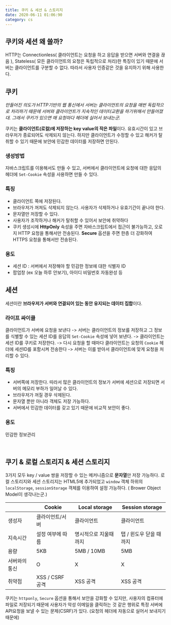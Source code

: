 ```yaml
---
title: 쿠키 & 세션 & 스토리지
date: 2020-06-11 01:06:90
category: cs
---
```


## 쿠키와 세션 왜 쓸까?

HTTP는 Connectionless( 클라이언트는 요청을 하고 응답을 받으면 서버와 연결을 끊음 ), Stateless( 모든 클라이언트의 요청은 독립적으로 처리)한 특징이 있기 때문에 서버는 클라이언트를 구분할 수 없다.  따라서 사용자 인증같은 것을 유지하기 위해 사용한다.

## 쿠키

_만들어진 의도가  HTTP기반의 웹 통신에서 서버는 클라이언트의 요청을 매번 독립적으로 처리하기 때문에 서버와 클라이언트가 지속적인 데이터교환을 하기위해서 만들어졌대. 그래서 쿠키가 있으면 매 요청마다 헤더에 실어서 보내는군._

쿠키는 **클라이언트(로컬)에 저장하는 key value의 작은 파일**이다.  유효시간이 있고 브라우저가 종료되어도 삭제되지 않는다. 하지만 클라이언트가 수정할 수 있고 해커가 탈취할 수 있기 때문에 보안에 민감한 데이터를 저장하면 안된다. 

### 생성방법

자바스크립트를 이용해서도 만들 수 있고, 서버에서 클라이언트에 요청에 대한 응답의 헤더에 `Set-Cookie` 속성을 사용하면 만들 수 있다.

### 특징

- 클라이언트 쪽에 저장된다.
- 브라우저가 꺼져도 삭제되지 않는다. 사용자가 삭제하거나 유효기간이 끝나야 한다.
- 문자열만 저장할 수 있다.
- 사용자가 조작하거나 해커가 탈취할 수 있어서 보안에 취약하다
- 쿠키 생성시에 **HttpOnly** 속성을 주면 자바스크립트에서 접근이 불가능하고, 오로지 HTTP 요청을 통해서만 전송된다. **Secure** 옵션을 주면 한층 더 강화하여 HTTPS 요청을 통해서만 전송된다.

### 용도

- 세션 ID : 서버에서 저장해야 할 민감한 정보에 대한 식별자 ID
- 팝업창 (ex 오늘 하루 안보기), 아이디 비밀번호 자동완성 등

## 세션

세션이란 **브라우저가 서버와 연결되어 있는 동안 유지되는 데이터 집합**이다. 

### 라이프 싸이클

클라이언트가 서버에 요청을 보낸다 -> 서버는 클라이언트의 정보를 저장하고 그 정보를 식별할 수 있는 세션 ID를 응답의 `Set-Cookie` 속성에 넣어 보낸다. -> 클라이언트는 세션 ID를 쿠키로 저장한다. -> 다시 요청을 할 때마다 클라이언트는 요청의 `Cookie` 헤더에 세션ID를 포함시켜 전송한다 -> 서버는 이를 받아서 클라이언트에 맞게 요청을 처리할 수 있다.

### 특징

- 서버쪽에 저장한다. 따라서 많은 클라이언트의 정보가 서버에 세션으로 저장되면 서버의 메모리 부하가 일어날 수 있다.
- 브라우저가 꺼질 경우 삭제된다.
- 문자열 뿐만 아니라 객체도 저장 가능하다.
- 서버에서 민감한 데이터를 갖고 있기 때문에 비교적 보안이 좋다.

### 용도

민감한 정보관리

<br/>

## 쿠기 & 로컬 스토리지 & 세션 스토리지

3가지 모두 key / value 쌍을 저장할 수 있는 메커니즘으로 **문자열**만 저장 가능하다. 로컬 스토리지와 세션 스토리지는 HTML5에 추가되었고 `window` 객체 하위의 `localStorage`, `sessionStorage` 객체를 이용하여 설정 가능하다. ( Brower Object Model이 생각나는군.)

|               | Cookie           | Local storage         | Session storage         |
| ------------- | ---------------- | --------------------- | ----------------------- |
| 생성자        | 클라이언트/서버  | 클라이언트            | 클라이언트              |
| 지속시간      | 설정 여부에 따름 | 명시적으로 지울때까지 | 탭 / 윈도우 닫을 때까지 |
| 용량          | 5KB              | 5MB / 10MB            | 5MB                     |
| 서버와의 통신 | O                | X                     | X                       |
| 취약점        | XSS / CSRF 공격  | XSS 공격              | XSS 공격                |

쿠키는 `httponly`, `Secure` 옵션을 통해서 보안을 강화할 수 있지만, 사용자의 컴퓨터에 파일로 저장되기 때문에 사용자가 악성 이메일을 클릭하는 것 같은 행위로 특정 서버에 API요청을 보낼 수 있는 문제(CSRF)가 있다. (요청의 헤더에 자동으로 실어서 보내지기 때문에)
